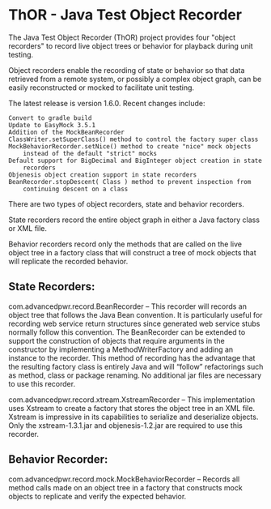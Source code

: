 ﻿#  ThOR - Java Test Object Recorder

The Java Test Object Recorder (ThOR) project provides four "object recorders" 
to record live object trees or behavior for playback during unit testing.  

Object recorders enable the recording of state or behavior so that data 
retrieved from a remote system, or possibly a complex object graph, can be 
easily reconstructed or mocked to facilitate unit testing.

The latest release is version 1.6.0. Recent changes include:

    Convert to gradle build
    Update to EasyMock 3.5.1
    Addition of the MockBeanRecorder
    ClassWriter.setSuperClass() method to control the factory super class
    MockBehaviorRecorder.setNice() method to create "nice" mock objects
    	instead of the default "strict" mocks
    Default support for BigDecimal and BigInteger object creation in state 
    	recorders
    Objenesis object creation support in state recorders
    BeanRecorder.stopDescent( Class ) method to prevent inspection from 
    	continuing descent on a class

There are two types of object recorders, state and behavior recorders.

State recorders record the entire object graph in either a Java factory class 
or XML file.

Behavior recorders record only the methods that are called on the live object 
tree in a factory class that will construct a tree of mock objects that will 
replicate the recorded behavior.

## State Recorders:

com.advancedpwr.record.BeanRecorder – This recorder will records an object 
tree that follows the Java Bean convention.  It is particularly useful for
recording web service return structures since generated web service stubs
normally follow this convention.  The BeanRecorder can be extended to support
the construction of objects that require arguments in the constructor by 
implementing a MethodWriterFactory and adding an instance to the recorder.
This method of recording has the advantage that the resulting factory class 
is entirely Java and will “follow” refactorings such as method, class or 
package renaming.  No additional jar files are necessary to use this recorder.

com.advancedpwr.record.xtream.XstreamRecorder – This implementation uses 
Xstream to create a factory that stores the object tree in an XML file.  
Xstream is impressive in its capabilities to serialize and deserialize objects. 
 Only the xstream-1.3.1.jar and objenesis-1.2.jar are required to use this 
recorder.


## Behavior Recorder:

com.advancedpwr.record.mock.MockBehaviorRecorder – Records all method calls 
made on an object tree in a factory that constructs mock objects to replicate 
and verify the expected behavior. 


